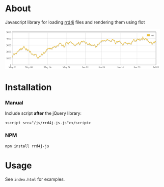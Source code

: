 # About

Javascript library for loading [rrd4j](https://github.com/rrd4j/rrd4j) files and rendering them using flot

![sample](sample.png)

# Installation

### Manual 

Include script **after** the jQuery library:

	<script src="/js/rrd4j-js.js"></script>

### NPM

	npm install rrd4j-js

# Usage

See ```index.html``` for examples.